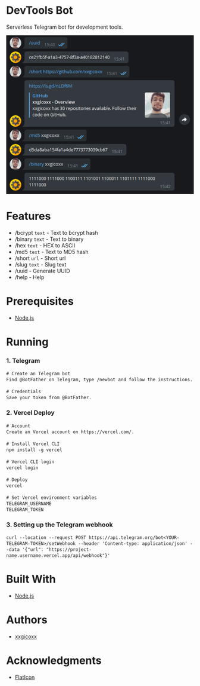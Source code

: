 # DevTools Bot
Serverless Telegram bot for development tools.

<p align="center">
  <img src="assets/imgs/devtoolsbot.png">
</p>

# Features
* /bcrypt `text` - Text to bcrypt hash
* /binary `text` - Text to binary
* /hex `text` - HEX to ASCII
* /md5 `text` - Text to MD5 hash
* /short `url` - Short url
* /slug `text` - Slug text
* /uuid - Generate UUID
* /help - Help

# Prerequisites
* [Node.js](https://nodejs.org/en/)

# Running
### 1. Telegram
````
# Create an Telegram bot
Find @BotFather on Telegram, type /newbot and follow the instructions.

# Credentials
Save your token from @BotFather.
````

### 2. Vercel Deploy
````
# Account
Create an Vercel account on https://vercel.com/.

# Install Vercel CLI
npm install -g vercel

# Vercel CLI login
vercel login

# Deploy
vercel

# Set Vercel environment variables
TELEGRAM_USERNAME
TELEGRAM_TOKEN
````

### 3. Setting up the Telegram webhook
````
curl --location --request POST https://api.telegram.org/bot<YOUR-TELEGRAM-TOKEN>/setWebhook --header 'Content-type: application/json' --data '{"url": "https://project-name.username.vercel.app/api/webhook"}'
````

# Built With
* [Node.js](https://nodejs.org/en/)

# Authors
* [xxgicoxx](https://github.com/xxgicoxx/)

# Acknowledgments
* [FlatIcon](https://www.flaticon.com/)